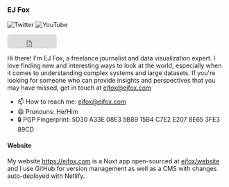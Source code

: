 ### EJ Fox
![Twitter](https://img.shields.io/twitter/follow/mrejfox?style=social) ![YouTube](https://img.shields.io/youtube/channel/subscribers/UCz2CvFg0iR27JIgvLmJAuGA?style=social)
<iframe src="https://github.com/sponsors/ejfox/button" title="Sponsor ejfox" height="32" width="114" style="border: 0; border-radius: 6px;"></iframe>

Hi there! I'm EJ Fox, a freelance journalist and data visualization expert. I love finding new and interesting ways to look at the world, especially when it comes to understanding complex systems and large datasets. If you're looking for someone who can provide insights and perspectives that you may have missed, get in touch at ejfox@ejfox.com

- 📫 How to reach me: <ejfox@ejfox.com>
- 😄 Pronouns: He/Him
- 🔒 PGP Fingerprint: 5D30 A33E 08E3 5B89 15B4 C7E2 E207 8E65 3FE3 89CD

#### Website
My website <https://ejfox.com> is a Nuxt app open-sourced at [ejfox/website](https://github.com/ejfox/website) and I use GitHub for version management as well as a CMS with changes auto-deployed with Netlify.
